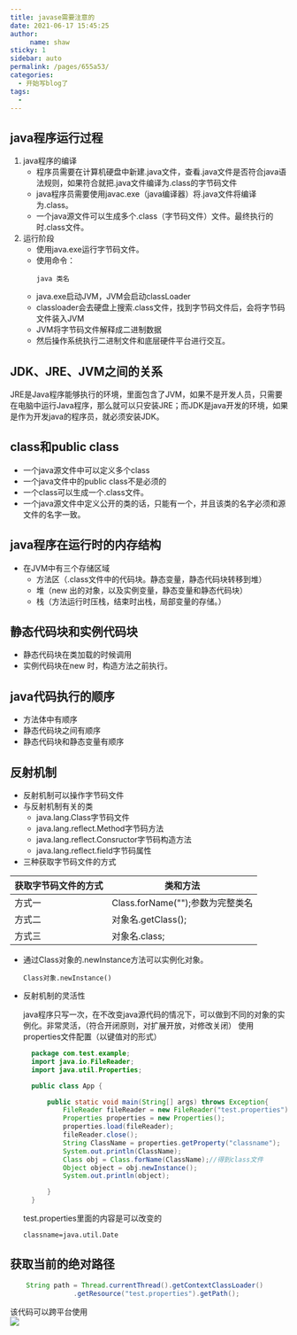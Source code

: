 ```yaml
---
title: javase需要注意的
date: 2021-06-17 15:45:25
author: 
     name: shaw
sticky: 1
sidebar: auto
permalink: /pages/655a53/
categories:
  - 开始写blog了
tags:
  - 
---
```

## java程序运行过程
1. java程序的编译
    - 程序员需要在计算机硬盘中新建.java文件，查看.java文件是否符合java语法规则，如果符合就把.java文件编译为.class的字节码文件
    - java程序员需要使用javac.exe（java编译器）将.java文件将编译为.class。
    - 一个java源文件可以生成多个.class（字节码文件）文件。最终执行的时.class文件。
2. 运行阶段
    - 使用java.exe运行字节码文件。
    - 使用命令：
        ```
        java 类名
        ```
    - java.exe启动JVM，JVM会启动classLoader
    - classloader会去硬盘上搜索.class文件，找到字节码文件后，会将字节码文件装入JVM
    - JVM将字节码文件解释成二进制数据
    - 然后操作系统执行二进制文件和底层硬件平台进行交互。

## JDK、JRE、JVM之间的关系
JRE是Java程序能够执行的环境，里面包含了JVM，如果不是开发人员，只需要在电脑中运行Java程序，那么就可以只安装JRE；而JDK是java开发的环境，如果是作为开发java的程序员，就必须安装JDK。

## class和public class
- 一个java源文件中可以定义多个class
- 一个java文件中的public class不是必须的
- 一个class可以生成一个.class文件。
- 一个java源文件中定义公开的类的话，只能有一个，并且该类的名字必须和源文件的名字一致。

## java程序在运行时的内存结构
- 在JVM中有三个存储区域
    - 方法区（.class文件中的代码块。静态变量，静态代码块转移到堆）
    - 堆（new 出的对象，以及实例变量，静态变量和静态代码块）
    - 栈（方法运行时压栈，结束时出栈，局部变量的存储。）

## 静态代码块和实例代码块
- 静态代码块在类加载的时候调用
- 实例代码块在new 时，构造方法之前执行。

## java代码执行的顺序
- 方法体中有顺序
- 静态代码块之间有顺序
- 静态代码块和静态变量有顺序

## 反射机制
- 反射机制可以操作字节码文件
- 与反射机制有关的类
    - java.lang.Class字节码文件
    - java.lang.reflect.Method字节码方法
    - java.lang.reflect.Consructor字节码构造方法
    - java.lang.reflect.field字节码属性
- 三种获取字节码文件的方式

获取字节码文件的方式 | 类和方法
---|---
方式一 | Class.forName("");参数为完整类名
方式二 | 对象名.getClass();
方式三 | 对象名.class;

- 通过Class对象的.newInstance方法可以实例化对象。
    ```
    Class对象.newInstance()
    ```
- 反射机制的灵活性

  java程序只写一次，在不改变java源代码的情况下，可以做到不同的对象的实例化。非常灵活，（符合开闭原则，对扩展开放，对修改关闭）
  使用properties文件配置（以键值对的形式）
  ```java
    package com.test.example;
    import java.io.FileReader;
    import java.util.Properties;

    public class App {

        public static void main(String[] args) throws Exception{
            FileReader fileReader = new FileReader("test.properties");
            Properties properties = new Properties();
            properties.load(fileReader);
            fileReader.close();
            String ClassName = properties.getProperty("classname");
            System.out.println(ClassName);
            Class obj = Class.forName(ClassName);//得到class文件
            Object object = obj.newInstance();
            System.out.println(object);

        }
    }
    ```
    test.properties里面的内容是可以改变的

    ```properties
    classname=java.util.Date
    ```
    
## 获取当前的绝对路径
```java
    String path = Thread.currentThread().getContextClassLoader()
                .getResource("test.properties").getPath();
```
该代码可以跨平台使用        
   <img src="/img/bg.jpeg"/> 

    



